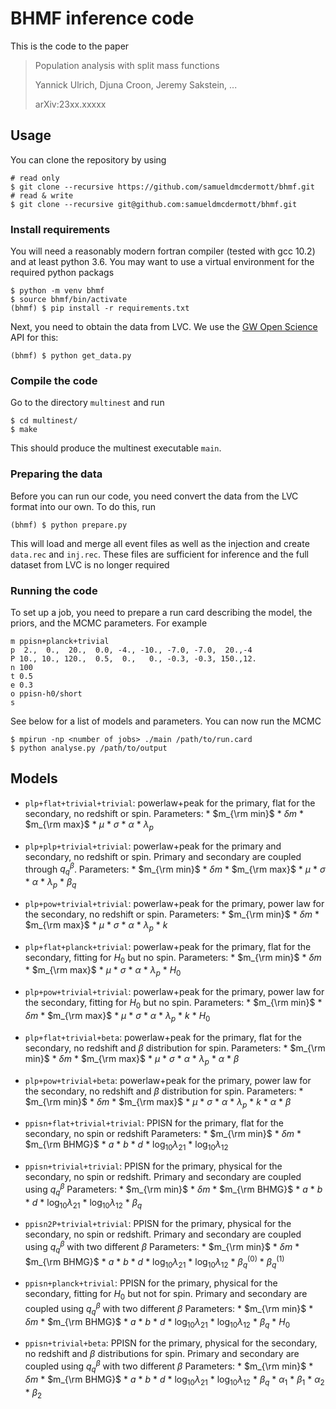 # BHMF inference code

This is the code to the paper

> Population analysis with split mass functions
>
> Yannick Ulrich, Djuna Croon, Jeremy Sakstein, ...
>
> arXiv:23xx.xxxxx

## Usage

You can clone the repository by using
```shell
# read only
$ git clone --recursive https://github.com/samueldmcdermott/bhmf.git
# read & write
$ git clone --recursive git@github.com:samueldmcdermott/bhmf.git
```

### Install requirements

You will need a reasonably modern fortran compiler (tested with gcc 10.2) and at least python 3.6.
You may want to use a virtual environment for the required python packags
```shell
$ python -m venv bhmf
$ source bhmf/bin/activate
(bhmf) $ pip install -r requirements.txt
```
Next, you need to obtain the data from LVC.
We use the [GW Open Science](https://www.gw-openscience.org/) API for this:
```shell
(bhmf) $ python get_data.py
```

### Compile the code
Go to the directory `multinest` and run
```shell
$ cd multinest/
$ make
```
This should produce the multinest executable `main`.

### Preparing the data
Before you can run our code, you need convert the data from the LVC format into our own.
To do this, run
```shell
(bhmf) $ python prepare.py
```
This will load and merge all event files as well as the injection and create `data.rec` and `inj.rec`.
These files are sufficient for inference and the full dataset from LVC is no longer required

### Running the code
To set up a job, you need to prepare a run card describing the model, the priors, and the MCMC parameters.
For example
```
m ppisn+planck+trivial
p  2.,  0.,  20.,  0.0, -4., -10., -7.0, -7.0,  20.,-4
P 10., 10., 120.,  0.5,  0.,   0., -0.3, -0.3, 150.,12.
n 100
t 0.5
e 0.3
o ppisn-h0/short
s
```
See below for a list of models and parameters.
You can now run the MCMC
```shell
$ mpirun -np <number of jobs> ./main /path/to/run.card
$ python analyse.py /path/to/output
```

## Models
 * `plp+flat+trivial+trivial`:
    powerlaw+peak for the primary, flat for the secondary, no redshift or spin.
    Parameters:
        * $m_{\rm min}$
        * $\delta m$
        * $m_{\rm max}$
        * $\mu$
        * $\sigma$
        * $\alpha$
        * $\lambda_p$
 * `plp+plp+trivial+trivial`:
    powerlaw+peak for the primary and secondary, no redshift or spin.
    Primary and secondary are coupled through $q^\beta_q$.
    Parameters:
        * $m_{\rm min}$
        * $\delta m$
        * $m_{\rm max}$
        * $\mu$
        * $\sigma$
        * $\alpha$
        * $\lambda_p$
        * $\beta_q$
 * `plp+pow+trivial+trivial`:
    powerlaw+peak for the primary, power law for the secondary, no redshift or spin.
    Parameters:
        * $m_{\rm min}$
        * $\delta m$
        * $m_{\rm max}$
        * $\mu$
        * $\sigma$
        * $\alpha$
        * $\lambda_p$
        * $k$
 * `plp+flat+planck+trivial`:
    powerlaw+peak for the primary, flat for the secondary, fitting for $H_0$ but no spin.
    Parameters:
        * $m_{\rm min}$
        * $\delta m$
        * $m_{\rm max}$
        * $\mu$
        * $\sigma$
        * $\alpha$
        * $\lambda_p$
        * $H_0$
 * `plp+pow+trivial+trivial`:
    powerlaw+peak for the primary, power law for the secondary, fitting for $H_0$ but no spin.
    Parameters:
        * $m_{\rm min}$
        * $\delta m$
        * $m_{\rm max}$
        * $\mu$
        * $\sigma$
        * $\alpha$
        * $\lambda_p$
        * $k$
        * $H_0$
 * `plp+flat+trivial+beta`:
    powerlaw+peak for the primary, flat for the secondary, no redshift and $\beta$ distribution for spin.
    Parameters:
        * $m_{\rm min}$
        * $\delta m$
        * $m_{\rm max}$
        * $\mu$
        * $\sigma$
        * $\alpha$
        * $\lambda_p$
        * $\alpha$
        * $\beta$
 * `plp+pow+trivial+beta`:
    powerlaw+peak for the primary, power law for the secondary, no redshift and $\beta$ distribution for spin.
    Parameters:
        * $m_{\rm min}$
        * $\delta m$
        * $m_{\rm max}$
        * $\mu$
        * $\sigma$
        * $\alpha$
        * $\lambda_p$
        * $k$
        * $\alpha$
        * $\beta$

 * `ppisn+flat+trivial+trivial`:
    PPISN for the primary, flat for the secondary, no spin or redshift
    Parameters:
        * $m_{\rm min}$
        * $\delta m$
        * $m_{\rm BHMG}$
        * $a$
        * $b$
        * $d$
        * $\log_{10}\lambda_{21}$
        * $\log_{10}\lambda_{12}$
 * `ppisn+trivial+trivial`:
    PPISN for the primary, physical for the secondary, no spin or redshift.
    Primary and secondary are coupled using $q^\beta_q$
    Parameters:
        * $m_{\rm min}$
        * $\delta m$
        * $m_{\rm BHMG}$
        * $a$
        * $b$
        * $d$
        * $\log_{10}\lambda_{21}$
        * $\log_{10}\lambda_{12}$
        * $\beta_q$
 * `ppisn2P+trivial+trivial`:
    PPISN for the primary, physical for the secondary, no spin or redshift.
    Primary and secondary are coupled using $q^\beta_q$ with two different $\beta$
    Parameters:
        * $m_{\rm min}$
        * $\delta m$
        * $m_{\rm BHMG}$
        * $a$
        * $b$
        * $d$
        * $\log_{10}\lambda_{21}$
        * $\log_{10}\lambda_{12}$
        * $\beta_q^{(0)}$
        * $\beta_q^{(1)}$
 * `ppisn+planck+trivial`:
    PPISN for the primary, physical for the secondary, fitting for $H_0$ but not for spin.
    Primary and secondary are coupled using $q^\beta_q$ with two different $\beta$
    Parameters:
        * $m_{\rm min}$
        * $\delta m$
        * $m_{\rm BHMG}$
        * $a$
        * $b$
        * $d$
        * $\log_{10}\lambda_{21}$
        * $\log_{10}\lambda_{12}$
        * $\beta_q$
        * $H_0$
 * `ppisn+trivial+beta`:
    PPISN for the primary, physical for the secondary, no redshift and $\beta$ distributions for spin.
    Primary and secondary are coupled using $q^\beta_q$ with two different $\beta$
    Parameters:
        * $m_{\rm min}$
        * $\delta m$
        * $m_{\rm BHMG}$
        * $a$
        * $b$
        * $d$
        * $\log_{10}\lambda_{21}$
        * $\log_{10}\lambda_{12}$
        * $\beta_q$
        * $\alpha_1$
        * $\beta_1$
        * $\alpha_2$
        * $\beta_2$
